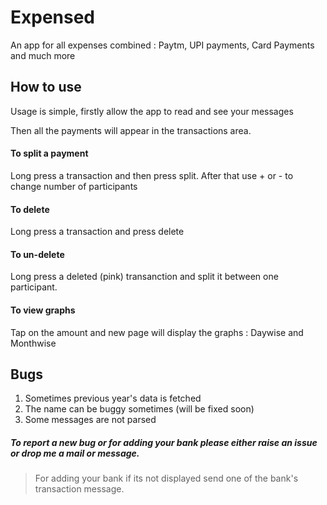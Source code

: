 # Expensed
An app for all expenses combined : Paytm, UPI payments, Card Payments and much more

## How to use
Usage is simple, firstly allow the app to read and see your messages

Then all the payments will appear in the transactions area.

#### To split a payment
Long press a transaction and then press split. After that use + or - to change number of participants

#### To delete
Long press a transaction and press delete

#### To un-delete
Long press a deleted (pink) transanction and split it between one participant.

#### To view graphs
Tap on the amount and new page will display the graphs : Daywise and Monthwise

## Bugs
1. Sometimes previous year's data is fetched
2. The name can be buggy sometimes (will be fixed soon)
3. Some messages are not parsed

##### To report a new bug or for adding your bank please either raise an issue or drop me a mail or message.
> For adding your bank if its not displayed send one of the bank's transaction message.
